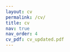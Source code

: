 ```yaml
---
layout: cv
permalink: /cv/
title: cv
nav: true
nav_order: 4
cv_pdf: cv_updated.pdf
---
```


<object data="{{ site.url }}{{ site.baseurl }}/assets/pdf/cv_updated.pdf" width="1000" height="1000" type="application/pdf"></object>